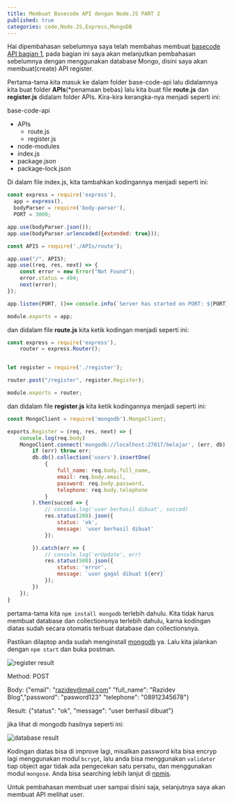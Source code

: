 ```yaml
---
title: Membuat Basecode API dengan Node.JS PART 2
published: true
categories: code,Node.JS,Express,MongoDB
---
```

Hai dipembahasan sebelumnya saya telah membahas membuat [basecode API bagian 1](https://razidev.github.io/Membuat-Basecode-API-dengan-NodeJs), pada bagian ini saya akan melanjutkan pembahasan sebelumnya dengan menggunakan database Mongo, disini saya akan membuat(create) API register.

Pertama-tama kita masuk ke dalam folder base-code-api lalu didalamnya kita buat folder **APIs**(*penamaan bebas) lalu kita buat file **route.js** dan **register.js** didalam folder APIs. Kira-kira kerangka-nya menjadi seperti ini:

base-code-api
- APIs
    - route.js
    - register.js
- node-modules
- index.js
- package.json
- package-lock.json

Di dalam file index.js, kita tambahkan kodingannya menjadi seperti ini: 

```js
const express = require('express'),
  app = express(),
  bodyParser = require('body-parser'),
  PORT = 3000;

app.use(bodyParser.json());
app.use(bodyParser.urlencoded({extended: true}));

const APIS = require('./APIs/route');

app.use("/", APIS);
app.use((req, res, next) => {
    const error = new Error("Not Found");
    error.status = 404;
    next(error);
});

app.listen(PORT, ()=> console.info(`Server has started on PORT: ${PORT}`))

module.exports = app;
```

dan didalam file **route.js** kita ketik kodingan menjadi seperti ini: 

```js
const express = require('express'),
    router = express.Router();


let register = require('./register');

router.post("/register", register.Register);

module.exports = router;
```

dan didalam file **register.js** kita ketik kodingannya menjadi seperti ini:

```js
const MongoClient = require('mongodb').MongoClient;

exports.Register = (req, res, next) => {
    console.log(req.body)
    MongoClient.connect('mongodb://localhost:27017/belajar', (err, db) =>{
        if (err) throw err;
        db.db().collection('users').insertOne(
            {
                full_name: req.body.full_name,
                email: req.body.email,
                password: req.body.password,
                telephone: req.body.telephone
            }
        ).then(succed => {
            // console.log('user berhasil dibuat', succed)
            res.status(200).json({
                status: 'ok',
                message: 'user berhasil dibuat'
            });

        }).catch(err => {
            // console.log('erUpdate', err)
            res.status(500).json({
                status: 'error',
                message: `user gagal dibuat ${err}`
            });
        })
    });
}
```
pertama-tama kita `npm install mongodb` terlebih dahulu. Kita tidak harus membuat database dan collectionsnya terlebih dahulu, karna kodingan diatas sudah secara otomatis terbuat database dan collectionsnya.

Pastikan dilaptop anda sudah menginstall [mongodb](https://www.mongodb.com/download-center/community) ya. Lalu kita jalankan dengan `npm start` dan buka postman.

![register result](https://previews.dropbox.com/p/thumb/AAtKd9KuFiluKewBzB4ZubdCOZc267Z77JgG1MMEUW8ysdGhs0N8tRzbzAkBxPmXL5vFkB2npX9itlEQNDl5s6mJpBmiQh7BdKM_uI4I3J0OOrkjI0_LeKOUZ50FREE9leJxXhg2NwIFtQEzbmn31TJjjX9t8ym-eSN0qjRcf8zbyO-4RoCm_hrli-SEmmmY6I-VhzE7Y-1OwwOXzaFqgNE-jOHQlRm4YZUDFEt9dQ-Ij3S9yD9JHyqv8kdYlXnK9b9fnR-vdbmNlMO1Sn4zbLpOAq-0AyvsMpEJ59Uog36pcWOK-8wtEWAes30s3JsRAIKf_2E6mLpp_Yjux9uoNYgX/p.png?fv_content=true&size_mode=5)

Method:     POST

Body:   {"email": "razidev@mail.com" "full_name": "Razidev Blog","password": "pasword123" "telephone": "08912345678"}

Result: {"status": "ok", "message": "user berhasil dibuat"}

jika lihat di mongodb hasilnya seperti ini:

![database result](https://previews.dropbox.com/p/thumb/AAt-JbETXds3SMtTo5E77LjCCMlaAJVzoZQ_3T3Xf19TvcLUrptxEQc-5jAD2qaJf5ZqnNvnUnXY99WPZ4SBqqGJdEa3yr2WXx8es-j_DQd0E6MDAtfUIhApJwi8J8UjYYdsw-rn8nKifmb9NBnPklJnO-Gq5bxRyim8zbn22OR4WBmZQHPSMGlV9XTpeqtf2CWe6G4BYTs5byxo9jcvS_q9hlJsol0wuE_jN41uOwjqkJ6zeqnuhJJRc0yWz8J5SJAIhGeL4AdY8y9ah8Tm2xTIbKAwpIVWqSR7K7_FGLAYuP9qqVQ3v1t3VtUYGWgrfNpIQBNzz3MM3uFgk92lgV1b/p.png?fv_content=true&size_mode=5)

Kodingan diatas bisa di improve lagi, misalkan password kita bisa encryp lagi menggunakan modul `bcrypt`, lalu anda bisa menggunakan `validator` tiap object agar tidak ada pengecekan satu persatu, dan menggunakan modul `mongose`. Anda bisa searching lebih lanjut di [npmjs](npmjs.com).

Untuk pembahasan membuat user sampai disini saja, selanjutnya saya akan membuat API melihat user.